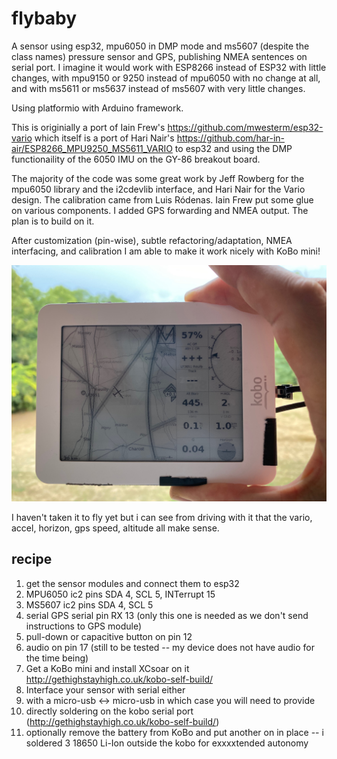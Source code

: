 # flybaby
A sensor using esp32, mpu6050 in DMP mode and ms5607 (despite the class names) pressure sensor and GPS, publishing NMEA sentences on serial port. 
I imagine it would work with ESP8266 instead of ESP32 with little changes, with mpu9150 or 9250 instead of mpu6050 with no change at all, and with ms5611 or ms5637 instead of ms5607 with very little changes.

Using platformio with Arduino framework.

This is originially a port of Iain Frew's https://github.com/mwesterm/esp32-vario which itself is a port of Hari Nair's https://github.com/har-in-air/ESP8266_MPU9250_MS5611_VARIO to esp32 and using the DMP functionaility of the 6050 IMU on the GY-86 breakout board.

The majority of the code was some great work by Jeff Rowberg for the mpu6050 library and the i2cdevlib interface, and Hari Nair for the Vario design. The calibration came from  Luis Ródenas. Iain Frew put some glue on various components. I added GPS forwarding and NMEA output.
The plan is to build on it.

After customization (pin-wise), subtle refactoring/adaptation, NMEA interfacing, and calibration I am able to make it work nicely with KoBo mini!

![finished job](pics/fullsizeoutput_49e1.jpeg)

I haven't taken it to fly yet but i can see from driving with it that the vario, accel, horizon, gps speed, altitude all make sense.

## recipe 
1. get the sensor modules and connect them to esp32
  1. MPU6050 ic2 pins SDA 4, SCL 5, INTerrupt 15
  1. MS5607  ic2 pins SDA 4, SCL 5
  1. serial GPS serial pin RX 13 (only this one is needed as we don't send instructions to GPS module)
  1. pull-down or capacitive button on pin 12
  1. audio on pin 17 (still to be tested -- my device does not have audio for the time being)
1. Get a KoBo mini and install XCsoar on it http://gethighstayhigh.co.uk/kobo-self-build/
1. Interface your sensor with serial either 
  1. with a micro-usb <-> micro-usb in which case you will need to provide 
  1. directly soldering on the kobo serial port (http://gethighstayhigh.co.uk/kobo-self-build/)
1. optionally remove the battery from KoBo and put another on in place -- i soldered 3 18650 Li-Ion outside the kobo for exxxxtended autonomy
